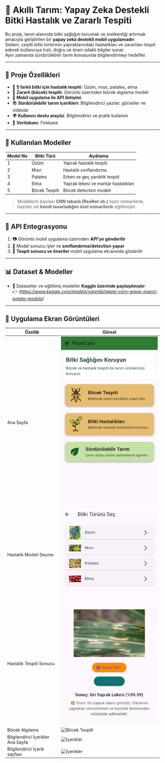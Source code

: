 # 🌱 Akıllı Tarım: Yapay Zeka Destekli Bitki Hastalık ve Zararlı Tespiti

Bu proje, tarım alanında bitki sağlığını korumak ve üretkenliği artırmak amacıyla geliştirilen bir **yapay zeka destekli mobil uygulamadır**.  
Sistem, çeşitli bitki türlerinin yapraklarındaki hastalıkları ve zararlıları tespit ederek kullanıcıya hızlı, doğru ve öneri odaklı bilgiler sunar.  
Aynı zamanda sürdürülebilir tarım konusunda bilgilendirmeyi hedefler.  

---

## 📱 Proje Özellikleri
- 🌱 **5 farklı bitki için hastalık tespiti**: Üzüm, mısır, patates, elma  
- 🐞 **Zararlı (böcek) tespiti**: Görüntü üzerinden böcek algılama modeli  
- 🔗 **Mobil uygulama ile API iletişimi**  
- 📚 **Sürdürülebilir tarım içerikleri**: Bilgilendirici yazılar, görseller ve videolar  
- 🌍 **Kullanıcı dostu arayüz**: Bilgilendirici ve pratik kullanım  
- 🔗 **Veritabanı**: Firebase  

---

## 🧠 Kullanılan Modeller

| Model No | Bitki Türü | Açıklama |
|----------|------------|----------|
| 1 | Üzüm    | Yaprak hastalık tespiti |
| 2 | Mısır   | Hastalık sınıflandırma |
| 3 | Patates | Erken ve geç yanıklık tespiti |
| 4 | Elma    | Yaprak lekesi ve mantar hastalıkları |
| 5 | Böcek Tespiti | Böcek detection modeli |

> Modellerin bazıları **CNN tabanlı (ResNet vb.)** hazır mimarilerle, bazıları ise **kendi tasarladığım özel mimarilerle** eğitilmiştir.

---

## 🔌 API Entegrasyonu

1. 📷 Görüntü mobil uygulama üzerinden **API'ye gönderilir**  
2. 🧠 Model sonucu işler ve **sınıflandırma/detection yapar**  
3. 📝 **Tespit sonucu ve öneriler** mobil uygulama ekranında gösterilir  

---

## 📊 Dataset & Modeller

- 📂 Datasetler ve eğitilmiş modeller **Kaggle üzerinde paylaşılmıştır**:  
  👉 *(https://www.kaggle.com/models/yarenbi/apple-corn-grape-insect-potato-models)*

---

## 📸 Uygulama Ekran Görüntüleri

| Özellik | Görsel |
|---------|--------|
| Ana Sayfa | ![Ana Sayfa](ana-ekrann.png) |
| Hastalık Modeli Seçme | ![Bitki modelleri](bitki-detection-ana-ekran.png) |
| Hastalık Tespiti Sonucu | ![Hastalık Tespiti](bitki-tahmin.png) |
| Böcek Algılama | ![Böcek Tespiti](böcek_detection.png) |
| Bilgilendirici İçerikler Ana Sayfa | ![İçerikler](öneriler-ana-ekran.png) |
| Bilgilendirici İçerik sayfası | ![İçerikler](öneriler.png) |








